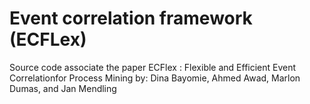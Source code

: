 # Event correlation framework (ECFLex)
Source code associate the paper
ECFlex : Flexible and Efficient Event Correlationfor Process Mining
by: Dina Bayomie, Ahmed Awad, Marlon Dumas, and Jan Mendling
